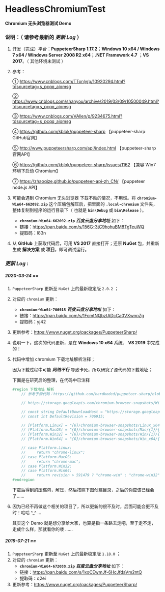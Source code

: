 # HeadlessChromiumTest
**Chromium 无头浏览器测试 Demo**

### 说明：（ 请参考最新的 *更新 Log* ）

1. 开发（完成）平台：**PuppeteerSharp 1.17.2**；**Windows 10 x64 / Windows 7 x64 / Windows Server 2008 R2 x64**；**.NET Framework 4.7** ；**VS 2017**。（ 其他环境未测试 ）

2. 参考：

   ① https://www.cnblogs.com/TTonly/p/10920294.html?tdsourcetag=s_pcqq_aiomsg

   ② https://www.cnblogs.com/shanyou/archive/2019/03/09/10500049.html?tdsourcetag=s_pcqq_aiomsg

   ③ https://www.cnblogs.com/VAllen/p/9234675.html?tdsourcetag=s_pcqq_aiomsg

   ④ https://github.com/kblok/puppeteer-sharp 【puppeteer-sharp GitHub官网】

   ⑤ http://www.puppeteersharp.com/api/index.html 【puppeteer-sharp 官网API】

   ⑥ https://github.com/kblok/puppeteer-sharp/issues/1162 【兼容 Win7 环境下启动 Chromium】

   ⑦ https://zhaoqize.github.io/puppeteer-api-zh_CN/ 【puppeteer node.js API】

3. 可能会遇到 Chromium 无头浏览器 下载不动的情况，不用慌。将 **`chromium-Win64-662092.zip`** 这个压缩包解压后，把里面的 **`.local-chromium`** 文件夹，整体复制到程序的运行目录下（ 也就是 **`bin\Debug`** 或 **`bin\Release`** ）。

   - **`chromium-Win64-662092.zip`** ***百度云盘分享地址***  如下：
   - 链接：https://pan.baidu.com/s/156G-3tC9hohuBM8TgTeuWQ
   - 提取码：l83n
   
4. 从 **GitHub** 上获取代码后，可用 **VS 2017** 直接打开；还原 **NuGet** 包，并重新生成 **解决方案** 或 **项目**，即可调试运行。





### ***更新 Log* :**



##### ***2020-03-24  ==***

1. `PuppeteerSharp` 更新至 `NuGet` 上的最新稳定版 `2.0.2` ；

2. 对应的 `chromium` 更新：

   - **`chromium-Win64-706915`** ***百度云盘分享地址***  如下：
   - 链接：https://pan.baidu.com/s/1FcmtNQbztADcCa0VXwnpZg
   - 提取码：yj42

3. 更新参考：https://www.nuget.org/packages/PuppeteerSharp/

4. 说明一下，这次的代码更新，是在 **Windows 10 x64** 系统、 **VS 2019** 中完成的！

5. 代码中增加 chromium 下载地址解析注释；

   因为下载过程中可能 ***网络不行*** 导致卡死，所以研究了源代码的下载地址；

   下面是在研究后的整理，在代码中已注释

   ```c#
   #region 下载地址 解析
       // 参考于源代码：https://github.com/hardkoded/puppeteer-sharp/blob/37ea56934281209830254df3ec3ffe37c57cfac2/lib/PuppeteerSharp/BrowserFetcher.cs
   
       // https://storage.googleapis.com/chromium-browser-snapshots/Win_x64/706915/chrome-win.zip 下载地址（ 样例 ）
   
       // const string DefaultDownloadHost = "https://storage.googleapis.com";
       // const int DefaultRevision = 706915;
   
       // [Platform.Linux] = "{0}/chromium-browser-snapshots/Linux_x64/{1}/{2}.zip",
       // [Platform.MacOS] = "{0}/chromium-browser-snapshots/Mac/{1}/{2}.zip",
       // [Platform.Win32] = "{0}/chromium-browser-snapshots/Win/{1}/{2}.zip",
       // [Platform.Win64] = "{0}/chromium-browser-snapshots/Win_x64/{1}/{2}.zip"
   
       // case Platform.Linux:
       //     return "chrome-linux";
       // case Platform.MacOS:
       //     return "chrome-mac";
       // case Platform.Win32:
       // case Platform.Win64:
       //     return revision > 591479 ? "chrome-win" : "chrome-win32";
   #endregion
   ```

   下载后得到的压缩包，解压，然后按照下图创建目录，之后的你应该已经会了......

   [截图说明]: https://github.com/A-Grass-Code/HeadlessChromiumTest/blob/master/README.md-img/1585064060344.png

   

6. 因为已经不再做这个相关的项目了，所以更新的很不及时，后面可能会更不及时！哈哈 ^_^ ...

   其实这个 Demo 就是想分享给大家，也算是指一条路去走吧，至于走不走，走成什么样，那就看你的喽 ......



##### ***2019-07-21  ==***

1. `PuppeteerSharp` 更新至 `NuGet` 上的最新稳定版 `1.18.0` ；
2. 对应的 `chromium` 更新：
   - **`chromium-Win64-672088.zip`** ***百度云盘分享地址***  如下：
   - 链接：https://pan.baidu.com/s/1xoCEwmJf-6HcJfdaVm2ntQ
   - 提取码：q2ei
3. 更新参考：https://www.nuget.org/packages/PuppeteerSharp/


